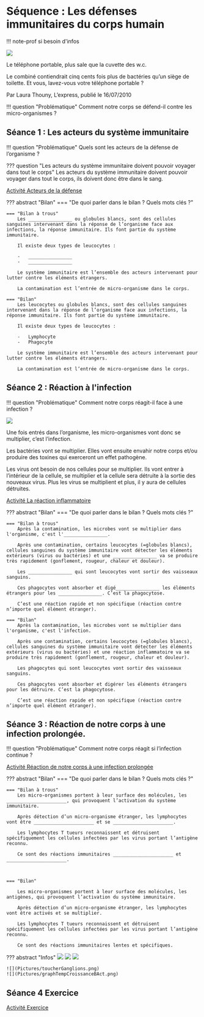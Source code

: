 # Séquence : Les défenses immunitaires du corps humain

!!! note-prof
    si besoin d'infos

![](Pictures/articleBacteriesHumain.png)

Le téléphone portable, plus sale que la cuvette des w.c.

Le combiné contiendrait cinq cents fois plus de bactéries qu’un siège de toilette. Et vous, lavez-vous votre téléphone portable ?

Par Laura Thouny, L’express, publié le 16/07/2010


!!! question "Problématique"
    Comment notre corps se défend-il contre les micro-organismes ?

    

## Séance 1 : Les acteurs du système immunitaire

!!! question "Problématique"
    Quels sont les acteurs de la défense de l’organisme ?

??? question "Les acteurs du système immunitaire doivent pouvoir voyager dans tout le corps"
    Les acteurs du système immunitaire doivent pouvoir voyager dans tout le corps, ils doivent donc être dans le sang.

[Activité Acteurs de la défense](../acteursSystImmu)



??? abstract "Bilan"
    === "De quoi parler dans le bilan ? Quels mots clés ?"

    === "Bilan à trous"
        Les ________________ ou globules blancs, sont des cellules sanguines intervenant dans la réponse de l’organisme face aux infections, la réponse immunitaire. Ils font partie du système immunitaire.

        Il existe deux types de leucocytes :

        -   ________________
        -   ________________

        Le système immunitaire est l’ensemble des acteurs intervenant pour lutter contre les éléments étrangers.

        La contamination est l’entrée de micro-organisme dans le corps.

    === "Bilan"
        Les leucocytes ou globules blancs, sont des cellules sanguines intervenant dans la réponse de l’organisme face aux infections, la réponse immunitaire. Ils font partie du système immunitaire.

        Il existe deux types de leucocytes :

        -   Lymphocyte
        -   Phagocyte

        Le système immunitaire est l’ensemble des acteurs intervenant pour lutter contre les éléments étrangers.

        La contamination est l’entrée de micro-organisme dans le corps.


## Séance 2 : Réaction à l'infection

!!! question "Problématique"
    Comment notre corps réagit-il face à une infection ?

![](Pictures/multipliMicroorga.png)


Une fois entrés dans l’organisme, les micro-organismes vont donc se multiplier, c’est l’infection.

Les bactéries vont se multiplier. Elles vont ensuite envahir notre corps et/ou produire des toxines qui exerceront un effet pathogène.

Les virus ont besoin de nos cellules pour se multiplier. Ils vont entrer à l’intérieur de la cellule, se multiplier et la cellule sera détruite à la sortie des nouveaux virus. Plus les virus se multiplient et plus, il y aura de cellules détruites.

[Activité La réaction inflammatoire](../inflammation)




??? abstract "Bilan"
    === "De quoi parler dans le bilan ? Quels mots clés ?"

    === "Bilan à trous"
        Après la contamination, les microbes vont se multiplier dans l'organisme, c'est l'________________.

        Après une contamination, certains leucocytes (=globules blancs), cellules sanguines du système immunitaire vont détecter les éléments extérieurs (virus ou bactéries) et une ________________ va se produire très rapidement (gonflement, rougeur, chaleur et douleur).

        Les ________________ qui sont leucocytes vont sortir des vaisseaux sanguins.

        Ces phagocytes vont absorber et digé________________ les éléments étrangers pour les ________________. C’est la phagocytose.

        C’est une réaction rapide et non spécifique (réaction contre n’importe quel élément étranger).

    === "Bilan"
        Après la contamination, les microbes vont se multiplier dans l'organisme, c'est l'infection.

        Après une contamination, certains leucocytes (=globules blancs), cellules sanguines du système immunitaire vont détecter les éléments extérieurs (virus ou bactéries) et une réaction inflammatoire va se produire très rapidement (gonflement, rougeur, chaleur et douleur).

        Les phagocytes qui sont leucocytes vont sortir des vaisseaux sanguins.

        Ces phagocytes vont absorber et digérer les éléments étrangers pour les détruire. C’est la phagocytose.

        C’est une réaction rapide et non spécifique (réaction contre n’importe quel élément étranger).



## Séance 3 : Réaction de notre corps à une infection prolongée.


!!! question "Problématique"
    Comment notre corps réagit si l’infection continue ?

[Activité Réaction de notre corps à une infection prolongée](../infectionContinue)



??? abstract "Bilan"
    === "De quoi parler dans le bilan ? Quels mots clés ?"

    === "Bilan à trous"
        Les micro-organismes portent à leur surface des molécules, les ______________________, qui provoquent l’activation du système immunitaire.

        Après détection d’un micro-organisme étranger, les lymphocytes vont être ______________________ et se ______________________.

        Les lymphocytes T tueurs reconnaissent et détruisent  spécifiquement les cellules infectées par les virus portant l’antigène reconnu.

        Ce sont des réactions immunitaires ______________________ et ______________________.



    === "Bilan"
    
        Les micro-organismes portent à leur surface des molécules, les antigènes, qui provoquent l’activation du système immunitaire.

        Après détection d’un micro-organisme étranger, les lymphocytes vont être activés et se multiplier.

        Les lymphocytes T tueurs reconnaissent et détruisent  spécifiquement les cellules infectées par les virus portant l’antigène reconnu.

        Ce sont des réactions immunitaires lentes et spécifiques.

??? abstract "Infos"
    ![](Pictures/lymphocyteT_2.jpg)
    ![](Pictures/lymphocyteT_3.jpg)
    ![](Pictures/localisationGanglions.png)

    ![](Pictures/toucherGanglions.png)
    ![](Pictures/graphTempCroissanceBAct.png)

## Séance 4 Exercice


[Activité Exercice](../exoActeursInfections)
